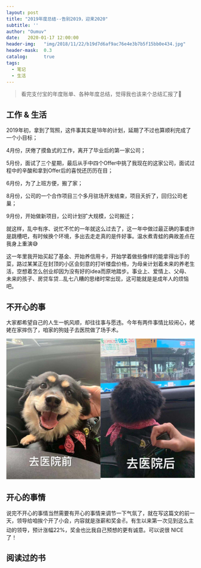 ```yaml
---
layout: post
title: "2019年度总结--告别2019，迎来2020"
subtitle: ''
author: "Oumuv"
date:   2020-01-17 12:00:00
header-img:   "img/2018/11/22/b19d7d6af9ac76e4e3b7b5f15bb0e434.jpg"
header-mask:  0.3
catalog:      true
tags:
  - 笔记
  - 生活
---
```


> 看完支付宝的年度账单、各种年度总结，觉得我也该来个总结汇报了🙂



## 工作 & 生活

2019年初，拿到了驾照，这件事其实是18年的计划，延期了不过也算顺利完成了一个小目标；

4月份，厌倦了摸鱼式的工作，离开了毕业后的第一家公司；

5月份，面试了三个星期，最后从手中四个Offer中挑了我现在的这家公司，面试过程中的辛酸和拿到Offer后的喜悦还历历在目；

6月份，为了上班方便，搬了家；

8月份，公司的一个合作项目三个多月驻场开发结束，项目夭折了，回归公司老巢；

9月份，开始做新项目，公司计划扩大规模，公司搬迁；


就这样，乱中有序、说忙不忙的一年就这么过去了，这一年中做过最正确的事或许是跳槽吧，有时候换个环境，多出去走走真的是件好事。温水煮青蛙的典故差点在我身上重演😅

这一年里我开始买起了基金、开始养信用卡，开始学着做些像样的能拿得出手的菜，路过某某正在封顶的小区会刻意的打听楼盘价格，为母亲计划着未来的养老生活，空想着怎么创业却因为没有好的idea而原地踏步。事业上、爱情上、父母、未来的孩子、房贷车贷…乱七八糟的思绪时常出现，这可能就是是成年人的烦恼吧。



## 不开心的事

大家都希望自己的人生一帆风顺，却往往事与愿违。今年有两件事情比较闹心，姥姥在家摔伤了，咱家的狗娃子去医院做了场手术。

![image-20200117150721375](img/2019/01/image-20200117150721375.png)



## 开心的事情

说完不开心的事情当然需要有开心的事情来调节一下气氛了，就在写这篇文的前一天，领导给咱挨个开了小会，内容就是涨薪和奖金✌️。有生以来第一次见到这么主动的领导，预计涨幅22%，奖金也比我自己预想的更有诚意。可以说很 NICE 了！



## 阅读过的书

